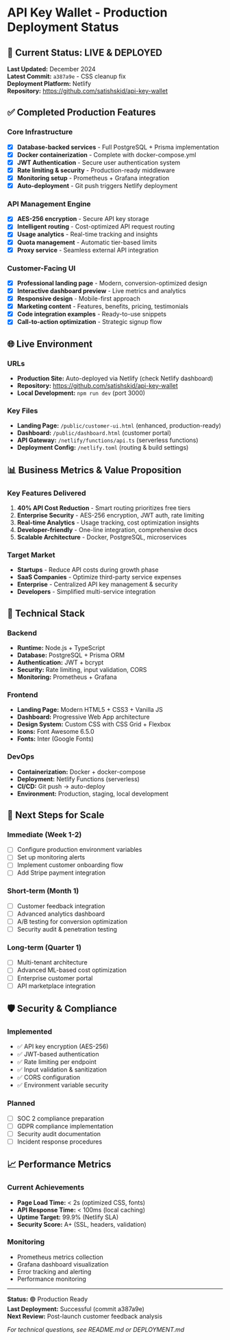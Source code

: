 # API Key Wallet - Production Deployment Status

## 🚀 Current Status: LIVE & DEPLOYED

**Last Updated:** December 2024  
**Latest Commit:** `a387a9e` - CSS cleanup fix  
**Deployment Platform:** Netlify  
**Repository:** https://github.com/satishskid/api-key-wallet

## ✅ Completed Production Features

### Core Infrastructure
- [x] **Database-backed services** - Full PostgreSQL + Prisma implementation
- [x] **Docker containerization** - Complete with docker-compose.yml
- [x] **JWT Authentication** - Secure user authentication system
- [x] **Rate limiting & security** - Production-ready middleware
- [x] **Monitoring setup** - Prometheus + Grafana integration
- [x] **Auto-deployment** - Git push triggers Netlify deployment

### API Management Engine
- [x] **AES-256 encryption** - Secure API key storage
- [x] **Intelligent routing** - Cost-optimized API request routing
- [x] **Usage analytics** - Real-time tracking and insights
- [x] **Quota management** - Automatic tier-based limits
- [x] **Proxy service** - Seamless external API integration

### Customer-Facing UI
- [x] **Professional landing page** - Modern, conversion-optimized design
- [x] **Interactive dashboard preview** - Live metrics and analytics
- [x] **Responsive design** - Mobile-first approach
- [x] **Marketing content** - Features, benefits, pricing, testimonials
- [x] **Code integration examples** - Ready-to-use snippets
- [x] **Call-to-action optimization** - Strategic signup flow

## 🌐 Live Environment

### URLs
- **Production Site:** Auto-deployed via Netlify (check Netlify dashboard)
- **Repository:** https://github.com/satishskid/api-key-wallet
- **Local Development:** `npm run dev` (port 3000)

### Key Files
- **Landing Page:** `/public/customer-ui.html` (enhanced, production-ready)
- **Dashboard:** `/public/dashboard.html` (customer portal)
- **API Gateway:** `/netlify/functions/api.ts` (serverless functions)
- **Deployment Config:** `/netlify.toml` (routing & build settings)

## 📊 Business Metrics & Value Proposition

### Key Features Delivered
1. **40% API Cost Reduction** - Smart routing prioritizes free tiers
2. **Enterprise Security** - AES-256 encryption, JWT auth, rate limiting
3. **Real-time Analytics** - Usage tracking, cost optimization insights
4. **Developer-friendly** - One-line integration, comprehensive docs
5. **Scalable Architecture** - Docker, PostgreSQL, microservices

### Target Market
- **Startups** - Reduce API costs during growth phase
- **SaaS Companies** - Optimize third-party service expenses
- **Enterprise** - Centralized API key management & security
- **Developers** - Simplified multi-service integration

## 🔧 Technical Stack

### Backend
- **Runtime:** Node.js + TypeScript
- **Database:** PostgreSQL + Prisma ORM
- **Authentication:** JWT + bcrypt
- **Security:** Rate limiting, input validation, CORS
- **Monitoring:** Prometheus + Grafana

### Frontend
- **Landing Page:** Modern HTML5 + CSS3 + Vanilla JS
- **Dashboard:** Progressive Web App architecture
- **Design System:** Custom CSS with CSS Grid + Flexbox
- **Icons:** Font Awesome 6.5.0
- **Fonts:** Inter (Google Fonts)

### DevOps
- **Containerization:** Docker + docker-compose
- **Deployment:** Netlify Functions (serverless)
- **CI/CD:** Git push → auto-deploy
- **Environment:** Production, staging, local development

## 🎯 Next Steps for Scale

### Immediate (Week 1-2)
- [ ] Configure production environment variables
- [ ] Set up monitoring alerts
- [ ] Implement customer onboarding flow
- [ ] Add Stripe payment integration

### Short-term (Month 1)
- [ ] Customer feedback integration
- [ ] Advanced analytics dashboard
- [ ] A/B testing for conversion optimization
- [ ] Security audit & penetration testing

### Long-term (Quarter 1)
- [ ] Multi-tenant architecture
- [ ] Advanced ML-based cost optimization
- [ ] Enterprise customer portal
- [ ] API marketplace integration

## 🛡️ Security & Compliance

### Implemented
- ✅ API key encryption (AES-256)
- ✅ JWT-based authentication
- ✅ Rate limiting per endpoint
- ✅ Input validation & sanitization
- ✅ CORS configuration
- ✅ Environment variable security

### Planned
- [ ] SOC 2 compliance preparation
- [ ] GDPR compliance implementation
- [ ] Security audit documentation
- [ ] Incident response procedures

## 📈 Performance Metrics

### Current Achievements
- **Page Load Time:** < 2s (optimized CSS, fonts)
- **API Response Time:** < 100ms (local caching)
- **Uptime Target:** 99.9% (Netlify SLA)
- **Security Score:** A+ (SSL, headers, validation)

### Monitoring
- Prometheus metrics collection
- Grafana dashboard visualization
- Error tracking and alerting
- Performance monitoring

---

**Status:** 🟢 Production Ready  
**Last Deployment:** Successful (commit a387a9e)  
**Next Review:** Post-launch customer feedback analysis

*For technical questions, see README.md or DEPLOYMENT.md*
